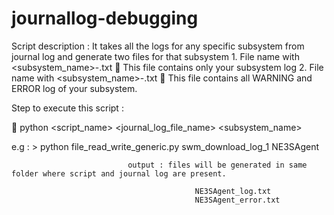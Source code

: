 # journallog-debugging

Script description : It takes all the logs for any specific subsystem from journal log and generate two files for that subsystem
                      1.	File name with <subsystem_name>-<log>.txt        This file contains only your subsystem log
                      2.	File name with <subsystem_name>-<error>.txt     This file contains all WARNING and ERROR log of your subsystem.


Step to execute this script :
               
	python  <script_name>  <journal_log_file_name>  <subsystem_name>
                              
e.g :  > python file_read_write_generic.py swm_download_log_1 NE3SAgent
               

                              output : files will be generated in same folder where script and journal log are present.

                                             NE3SAgent_log.txt
                                             NE3SAgent_error.txt      

